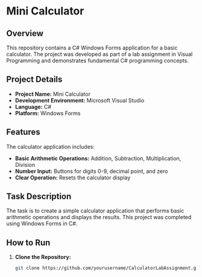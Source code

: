 # Mini Calculator

## Overview

This repository contains a C# Windows Forms application for a basic calculator. The project was developed as part of a lab assignment in Visual Programming and demonstrates fundamental C# programming concepts.

## Project Details

- **Project Name:** Mini Calculator
- **Development Environment:** Microsoft Visual Studio
- **Language:** C#
- **Platform:** Windows Forms

## Features

The calculator application includes:
- **Basic Arithmetic Operations:** Addition, Subtraction, Multiplication, Division
- **Number Input:** Buttons for digits 0-9, decimal point, and zero
- **Clear Operation:** Resets the calculator display

## Task Description

The task is to create a simple calculator application that performs basic arithmetic operations and displays the results. This project was completed using Windows Forms in C#.

## How to Run

1. **Clone the Repository:** 
   ```bash
   git clone https://github.com/yourusername/CalculatorLabAssignment.git
